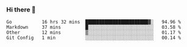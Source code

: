 ### Hi there 👋

<!--
**yeya24/yeya24** is a ✨ _special_ ✨ repository because its `README.md` (this file) appears on your GitHub profile.

Here are some ideas to get you started:

- 🔭 I’m currently working on ...
- 🌱 I’m currently learning ...
- 👯 I’m looking to collaborate on ...
- 🤔 I’m looking for help with ...
- 💬 Ask me about ...
- 📫 How to reach me: ...
- 😄 Pronouns: ...
- ⚡ Fun fact: ...
-->

<!--START_SECTION:waka-->
```text
Go           16 hrs 32 mins  ███████████████████████▓░   94.96 % 
Markdown     37 mins         █░░░░░░░░░░░░░░░░░░░░░░░░   03.58 % 
Other        12 mins         ▒░░░░░░░░░░░░░░░░░░░░░░░░   01.17 % 
Git Config   1 min           ░░░░░░░░░░░░░░░░░░░░░░░░░   00.14 % 
```
<!--END_SECTION:waka-->
